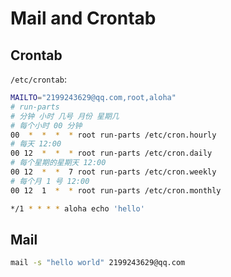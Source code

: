 # Mail and Crontab

## Crontab

`/etc/crontab`:
```bash
MAILTO="2199243629@qq.com,root,aloha"
# run-parts
# 分钟 小时 几号 月份 星期几
# 每个小时 00 分钟
00  *  *  *  * root run-parts /etc/cron.hourly
# 每天 12:00
00 12  *  *  * root run-parts /etc/cron.daily
# 每个星期的星期天 12:00
00 12  *  *  7 root run-parts /etc/cron.weekly
# 每个月 1 号 12:00
00 12  1  *  * root run-parts /etc/cron.monthly

*/1 * * * * aloha echo 'hello'
```

## Mail

```bash
mail -s "hello world" 2199243629@qq.com
```
